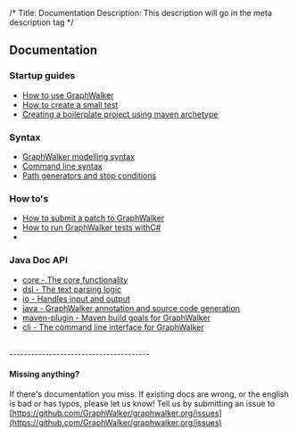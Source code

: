 /*
Title: Documentation
Description: This description will go in the meta description tag
*/

## Documentation

### Startup guides
* [How to use GraphWalker](/docs/workflow)
* [How to create a small test](/docs/howto_create_a_small_test)
* [Creating a boilerplate project using maven archetype](/docs/maven_archetype)

### Syntax
* [GraphWalker modelling syntax](/docs/gw_model_syntax)
* [Command line syntax](/docs/command_line_syntax)
* [Path generators and stop conditions](/docs/path_generators_and_stop_conditions)

### How to's
* [How to submit a patch to GraphWalker](/docs/how_to_submit_a_patch_to_graphwalker)
* [How to run GraphWalker tests withC#](/docs/how_to_run_tests_with_c_sharp)
* 
### Java Doc API
* [core - The core functionality](/archive/apidocs/core/index.html)
* [dsl - The text parsing logic](/archive/apidocs/dsl/index.html)
* [io - Handles input and output](/archive/apidocs/io/index.html)
* [java - GraphWalker annotation and source code generation](/archive/apidocs/java/index.html)
* [maven-plugin - Maven build goals for GraphWalker](/archive/apidocs/maven-plugin/index.html)
* [cli - The command line interface for GraphWalker](/archive/apidocs/cli/index.html)

<br>
---------------------------------------

#### Missing anything?
If there's documentation you miss. If existing docs are wrong, or the english is bad or has typos, please let us know! Tell us by submitting an issue to [https://github.com/GraphWalker/graphwalker.org/issues](https://github.com/GraphWalker/graphwalker.org/issues)
